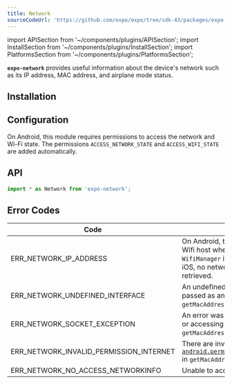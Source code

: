 ```yaml
---
title: Network
sourceCodeUrl: 'https://github.com/expo/expo/tree/sdk-43/packages/expo-network'
---
```


import APISection from '~/components/plugins/APISection';
import InstallSection from '~/components/plugins/InstallSection';
import PlatformsSection from '~/components/plugins/PlatformsSection';

**`expo-network`** provides useful information about the device's network such as its IP address, MAC address, and airplane mode status.

<PlatformsSection android emulator ios simulator web />

## Installation

<InstallSection packageName="expo-network" />

## Configuration

On Android, this module requires permissions to access the network and Wi-Fi state. The permissions `ACCESS_NETWORK_STATE` and `ACCESS_WIFI_STATE` are added automatically.

## API

```js
import * as Network from 'expo-network';
```

<APISection packageName="expo-network" apiName="Network" />

## Error Codes

| Code                                    | Description                                                                                                                                                                                |
| --------------------------------------- | ------------------------------------------------------------------------------------------------------------------------------------------------------------------------------------------ |
| ERR_NETWORK_IP_ADDRESS                  | On Android, there may be an unknown Wifi host when trying to access `WifiManager` in `getIpAddressAsync`. On iOS, no network interfaces could be retrieved.                                |
| ERR_NETWORK_UNDEFINED_INTERFACE         | An undefined `interfaceName` was passed as an argument in `getMacAddressAsync`.                                                                                                            |
| ERR_NETWORK_SOCKET_EXCEPTION            | An error was encountered in creating or accessing the socket in `getMacAddressAsync`.                                                                                                      |
| ERR_NETWORK_INVALID_PERMISSION_INTERNET | There are invalid permissions for [`android.permission.ACCESS_WIFI_STATE`](https://developer.android.com/reference/android/Manifest.permission#ACCESS_WIFI_STATE) in `getMacAddressAsync`. |
| ERR_NETWORK_NO_ACCESS_NETWORKINFO       | Unable to access network information                                                                                                                                                       |
